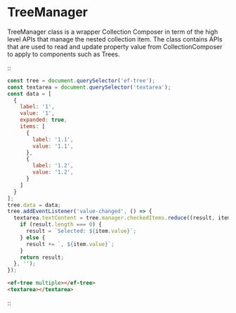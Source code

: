 <!-- 
title: TreeManager
location: ./custom-components/utils/tree-manager
type: page
layout: default
-->

# TreeManager

TreeManager class is a wrapper Collection Composer in term of the high level APIs that manage the nested collection item. The class contains APIs that are used to read and update property value from CollectionComposer to apply to components such as Trees.

::
```javascript
const tree = document.querySelector('ef-tree');
const textarea = document.querySelector('textarea');
const data = [
  {
    label: '1',
    value: '1',
    expanded: true,
    items: [
      {
        label: '1.1',
        value: '1.1',
      },
      {
        label: '1.2',
        value: '1.2',
      }
    ]
  }
];
tree.data = data;
tree.addEventListener('value-changed', () => {
  textarea.textContent = tree.manager.checkedItems.reduce((result, item) => {
    if (result.length === 0) {
      result = `Selected: ${item.value}`;
    } else {
      result += `, ${item.value}`;
    }
    return result;
  }, '');
});
```

```html
<ef-tree multiple></ef-tree>
<textarea></textarea>
```
::